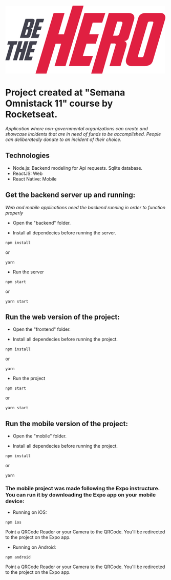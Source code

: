 ![Title](https://raw.githubusercontent.com/Luiz-Pedro/be-the-hero/master/frontend/src/assets/logo.svg?sanitize=true)

# Project created at "Semana Omnistack 11" course by Rocketseat.

*Application where non-governmental organizations can create and showcase incidents that are in need of funds to be accomplished. People can deliberatedly donate to an incident of their choice.*

## Technologies

* Node.js: Backend modeling for Api requests. Sqlite database.
* ReactJS: Web 
* React Native: Mobile

## Get the backend server up and running:

*Web and mobile applications need the backend running in order to function properly*

* Open the "backend" folder.

* Install all dependecies before running the server.

```
npm install
```
or
```
yarn
```

* Run the server
```
npm start
```
or
```
yarn start
```

## Run the web version of the project:

* Open the "frontend" folder.

* Install all dependecies before running the project.

```
npm install
```
or
```
yarn
```

* Run the project 
```
npm start
```
or
```
yarn start
```

## Run the mobile version of the project:

* Open the "mobile" folder.

* Install all dependecies before running the project.

```
npm install
```
or
```
yarn
```
### The mobile project was made following the Expo instructure. You can run it by downloading the Expo app on your mobile device:

* Running on iOS:
```
npm ios
```
Point a QRCode Reader or your Camera to the QRCode. You'll be redirected to the project on the Expo app.

* Running on Android:
```
npm android
```
Point a QRCode Reader or your Camera to the QRCode. You'll be redirected to the project on the Expo app.